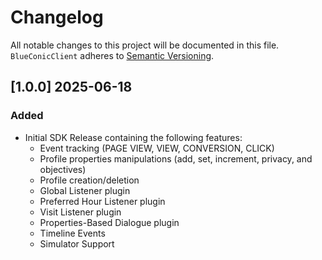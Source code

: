 # Changelog
All notable changes to this project will be documented in this file.
`BlueConicClient` adheres to [Semantic Versioning](http://semver.org/spec/v2.0.0.html).

## [1.0.0] 2025-06-18

### Added
 - Initial SDK Release containing the following features:
    - Event tracking (PAGE VIEW, VIEW, CONVERSION, CLICK)
    - Profile properties manipulations (add, set, increment, privacy, and objectives)
    - Profile creation/deletion
    - Global Listener plugin
    - Preferred Hour Listener plugin
    - Visit Listener plugin
    - Properties-Based Dialogue plugin
    - Timeline Events
    - Simulator Support
